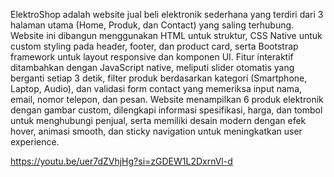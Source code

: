 ElektroShop adalah website jual beli elektronik sederhana yang terdiri dari 3 halaman utama (Home, Produk, dan Contact) yang saling terhubung. Website ini dibangun menggunakan HTML untuk struktur, CSS Native untuk custom styling pada header, footer, dan product card, serta Bootstrap framework untuk layout responsive dan komponen UI. Fitur interaktif ditambahkan dengan JavaScript native, meliputi slider otomatis yang berganti setiap 3 detik, filter produk berdasarkan kategori (Smartphone, Laptop, Audio), dan validasi form contact yang memeriksa input nama, email, nomor telepon, dan pesan. Website menampilkan 6 produk elektronik dengan gambar custom, dilengkapi informasi spesifikasi, harga, dan tombol untuk menghubungi penjual, serta memiliki desain modern dengan efek hover, animasi smooth, dan sticky navigation untuk meningkatkan user experience.


https://youtu.be/uer7dZVhjHg?si=zGDEW1L2DxrnVl-d
